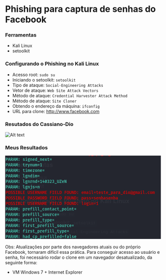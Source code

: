 # Phishing para captura de senhas do Facebook

### Ferramentas

- Kali Linux
- setoolkit

### Configurando o Phishing no Kali Linux

- Acesso root: ``` sudo su ```
- Iniciando o setoolkit: ``` setoolkit ```
- Tipo de ataque: ``` Social-Engineering Attacks ```
- Vetor de ataque: ``` Web Site Attack Vectors ```
- Método de ataque: ```Credential Harvester Attack Method ```
- Método de ataque: ``` Site Cloner ```
- Obtendo o endereço da máquina: ``` ifconfig ```
- URL para clone: http://www.facebook.com

### Resutados do Cassiano-Dio

![Alt text](./passwd.png "Optional title")

### Meus Resultados

![Alt text](./MeuResultado.png "Optional title")

Obs: Atualizações por parte dos navegadores atuais ou do próprio Facebook, tornaram difícil essa prática. Para conseguir acesso ao usuário e senha, foi necessário rodar o clone em um navegador desatualizado, da seguinte forma:

- VM Windows 7 + Internet Explorer
